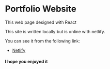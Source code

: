 # Portfolio Website

This web page designed with React

This site is written locally but is online with netlify.

You can see it from the following link:

- [Netlify](https://mohammadmahdikaseb.netlify.app)
  
#### **I hope you enjoyed it** ####
